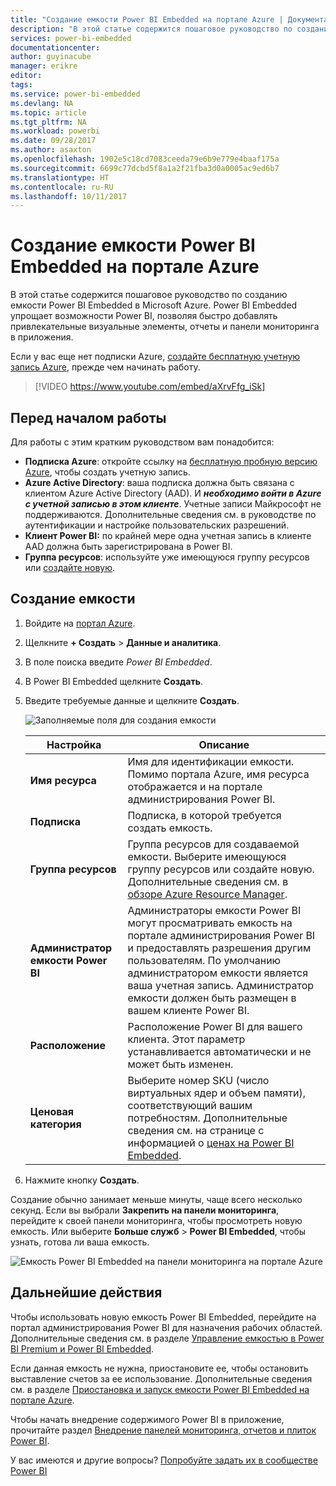 ```yaml
---
title: "Создание емкости Power BI Embedded на портале Azure | Документация Майкрософт"
description: "В этой статье содержится пошаговое руководство по созданию емкости Power BI Embedded в Microsoft Azure."
services: power-bi-embedded
documentationcenter: 
author: guyinacube
manager: erikre
editor: 
tags: 
ms.service: power-bi-embedded
ms.devlang: NA
ms.topic: article
ms.tgt_pltfrm: NA
ms.workload: powerbi
ms.date: 09/28/2017
ms.author: asaxton
ms.openlocfilehash: 1902e5c18cd7083ceeda79e6b9e779e4baaf175a
ms.sourcegitcommit: 6699c77dcbd5f8a1a2f21fba3d0a0005ac9ed6b7
ms.translationtype: HT
ms.contentlocale: ru-RU
ms.lasthandoff: 10/11/2017
---
```

# <a name="create-power-bi-embedded-capacity-in-the-azure-portal"></a>Создание емкости Power BI Embedded на портале Azure

В этой статье содержится пошаговое руководство по созданию емкости Power BI Embedded в Microsoft Azure. Power BI Embedded упрощает возможности Power BI, позволяя быстро добавлять привлекательные визуальные элементы, отчеты и панели мониторинга в приложения.

Если у вас еще нет подписки Azure, [создайте бесплатную учетную запись Azure](https://azure.microsoft.com/free/), прежде чем начинать работу.

> [!VIDEO https://www.youtube.com/embed/aXrvFfg_iSk]

## <a name="before-you-begin"></a>Перед началом работы

Для работы с этим кратким руководством вам понадобится:

* **Подписка Azure**: откройте ссылку на [бесплатную пробную версию Azure](https://azure.microsoft.com/free/), чтобы создать учетную запись.
* **Azure Active Directory**: ваша подписка должна быть связана с клиентом Azure Active Directory (AAD). И ***необходимо войти в Azure с учетной записью в этом клиенте***. Учетные записи Майкрософт не поддерживаются. Дополнительные сведения см. в руководстве по аутентификации и настройке пользовательских разрешений.
* **Клиент Power BI:** по крайней мере одна учетная запись в клиенте AAD должна быть зарегистрирована в Power BI.
* **Группа ресурсов**: используйте уже имеющуюся группу ресурсов или [создайте новую](../azure-resource-manager/resource-group-overview.md).

## <a name="create-a-capacity"></a>Создание емкости

1. Войдите на [портал Azure](https://portal.azure.com/).

2. Щелкните **+ Создать** > **Данные и аналитика**.

3. В поле поиска введите *Power BI Embedded*.

4. В Power BI Embedded щелкните **Создать**.

5. Введите требуемые данные и щелкните **Создать**.

    ![Заполняемые поля для создания емкости](media/create-capacity/azure-portal-create-power-bi-embedded.png)

    |Настройка |Описание |
    |---------|---------|
    |**Имя ресурса**|Имя для идентификации емкости. Помимо портала Azure, имя ресурса отображается и на портале администрирования Power BI.|
    |**Подписка**|Подписка, в которой требуется создать емкость.|
    |**Группа ресурсов**|Группа ресурсов для создаваемой емкости. Выберите имеющуюся группу ресурсов или создайте новую. Дополнительные сведения см. в [обзоре Azure Resource Manager](../azure-resource-manager/resource-group-overview.md).|
    |**Администратор емкости Power BI**|Администраторы емкости Power BI могут просматривать емкость на портале администрирования Power BI и предоставлять разрешения другим пользователям. По умолчанию администратором емкости является ваша учетная запись. Администратор емкости должен быть размещен в вашем клиенте Power BI.|
    |**Расположение**|Расположение Power BI для вашего клиента. Этот параметр устанавливается автоматически и не может быть изменен.|
    |**Ценовая категория**|Выберите номер SKU (число виртуальных ядер и объем памяти), соответствующий вашим потребностям.  Дополнительные сведения см. на странице с информацией о [ценах на Power BI Embedded](https://azure.microsoft.com/pricing/details/power-bi-embedded/).|

6. Нажмите кнопку **Создать**.

Создание обычно занимает меньше минуты, чаще всего несколько секунд. Если вы выбрали **Закрепить на панели мониторинга**, перейдите к своей панели мониторинга, чтобы просмотреть новую емкость. Или выберите **Больше служб** > **Power BI Embedded**, чтобы узнать, готова ли ваша емкость.

![Емкость Power BI Embedded на панели мониторинга на портале Azure](media/create-capacity/azure-portal-dashboard.png)

## <a name="next-steps"></a>Дальнейшие действия

Чтобы использовать новую емкость Power BI Embedded, перейдите на портал администрирования Power BI для назначения рабочих областей. Дополнительные сведения см. в разделе [Управление емкостью в Power BI Premium и Power BI Embedded](https://powerbi.microsoft.com/documentation/powerbi-admin-premium-manage/).

Если данная емкость не нужна, приостановите ее, чтобы остановить выставление счетов за ее использование. Дополнительные сведения см. в разделе [Приостановка и запуск емкости Power BI Embedded на портале Azure](pause-start.md).

Чтобы начать внедрение содержимого Power BI в приложение, прочитайте раздел [Внедрение панелей мониторинга, отчетов и плиток Power BI](https://powerbi.microsoft.com/documentation/powerbi-developer-embedding-content/).

У вас имеются и другие вопросы? [Попробуйте задать их в сообществе Power BI](http://community.powerbi.com/)